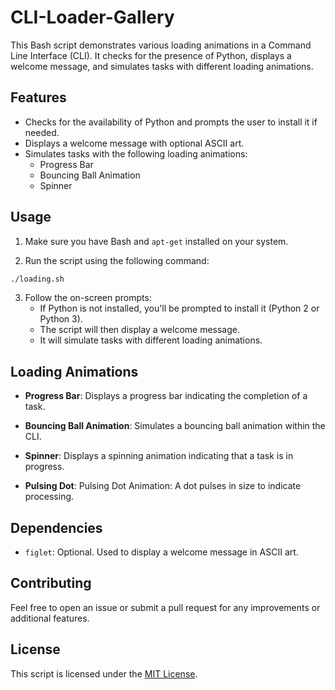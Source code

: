 # CLI-Loader-Gallery

This Bash script demonstrates various loading animations in a Command Line Interface (CLI). It checks for the presence of Python, displays a welcome message, and simulates tasks with different loading animations.

## Features

- Checks for the availability of Python and prompts the user to install it if needed.
- Displays a welcome message with optional ASCII art.
- Simulates tasks with the following loading animations:
  - Progress Bar
  - Bouncing Ball Animation
  - Spinner

## Usage

1. Make sure you have Bash and `apt-get` installed on your system.

2. Run the script using the following command:

```bash
./loading.sh
```

3. Follow the on-screen prompts:
   - If Python is not installed, you'll be prompted to install it (Python 2 or Python 3).
   - The script will then display a welcome message.
   - It will simulate tasks with different loading animations.

## Loading Animations

- **Progress Bar**: Displays a progress bar indicating the completion of a task.

- **Bouncing Ball Animation**: Simulates a bouncing ball animation within the CLI.

- **Spinner**: Displays a spinning animation indicating that a task is in progress.

- **Pulsing Dot**: Pulsing Dot Animation: A dot pulses in size to indicate processing.

## Dependencies

- `figlet`: Optional. Used to display a welcome message in ASCII art.

## Contributing

Feel free to open an issue or submit a pull request for any improvements or additional features.

## License

This script is licensed under the [MIT License](LICENSE).
